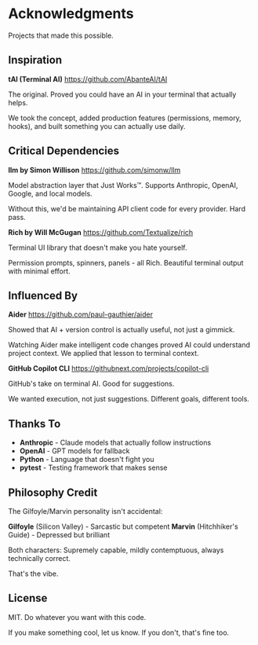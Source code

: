 # Acknowledgments

Projects that made this possible.

## Inspiration

**tAI (Terminal AI)**
https://github.com/AbanteAI/tAI

The original. Proved you could have an AI in your terminal that actually helps.

We took the concept, added production features (permissions, memory, hooks), and built something you can actually use daily.

## Critical Dependencies

**llm by Simon Willison**
https://github.com/simonw/llm

Model abstraction layer that Just Works™. Supports Anthropic, OpenAI, Google, and local models.

Without this, we'd be maintaining API client code for every provider. Hard pass.

**Rich by Will McGugan**
https://github.com/Textualize/rich

Terminal UI library that doesn't make you hate yourself.

Permission prompts, spinners, panels - all Rich. Beautiful terminal output with minimal effort.

## Influenced By

**Aider**
https://github.com/paul-gauthier/aider

Showed that AI + version control is actually useful, not just a gimmick.

Watching Aider make intelligent code changes proved AI could understand project context. We applied that lesson to terminal context.

**GitHub Copilot CLI**
https://githubnext.com/projects/copilot-cli

GitHub's take on terminal AI. Good for suggestions.

We wanted execution, not just suggestions. Different goals, different tools.

## Thanks To

- **Anthropic** - Claude models that actually follow instructions
- **OpenAI** - GPT models for fallback
- **Python** - Language that doesn't fight you
- **pytest** - Testing framework that makes sense

## Philosophy Credit

The Gilfoyle/Marvin personality isn't accidental:

**Gilfoyle** (Silicon Valley) - Sarcastic but competent
**Marvin** (Hitchhiker's Guide) - Depressed but brilliant

Both characters: Supremely capable, mildly contemptuous, always technically correct.

That's the vibe.

## License

MIT. Do whatever you want with this code.

If you make something cool, let us know. If you don't, that's fine too.

